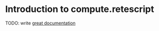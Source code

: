 # Introduction to compute.retescript

TODO: write [great documentation](http://jacobian.org/writing/what-to-write/)
